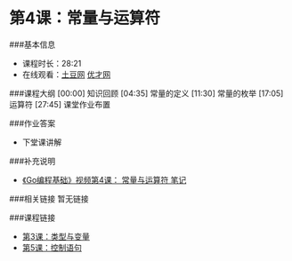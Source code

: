 第4课：常量与运算符
==========================

###基本信息
- 课程时长：28:21
- 在线观看：[土豆网](http://www.tudou.com/programs/view/evSrdqTW9zg/) [优才网](http://www.ucai.cn/course/chapter/69/3210/4558)

###课程大纲
	[00:00] 知识回顾
	[04:35] 常量的定义
	[11:30] 常量的枚举
	[17:05] 运算符
	[27:45] 课堂作业布置
	
###作业答案
- 下堂课讲解

###补充说明
- [《Go编程基础》视频第4课： 常量与运算符 笔记](http://www.cnblogs.com/ghj1976/archive/2013/04/24/3039578.html)

###相关链接
暂无链接

###课程链接
- [第3课：类型与变量](lecture3.md)
- [第5课：控制语句](lecture5.md)